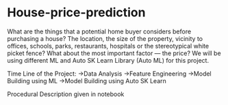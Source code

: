 # House-price-prediction
What are the things that a potential home buyer considers before purchasing a house? The location, the size of the property, vicinity to offices, schools, parks, restaurants, hospitals or the stereotypical white picket fence? What about the most important factor — the price?
We will be using different ML and Auto SK Learn Library (Auto ML) for this project.

Time Line of the Project:
    ->Data Analysis
    ->Feature Engineering
    ->Model Building using ML
    ->Model Building using Auto SK Learn
    
Procedural Description given in notebook
